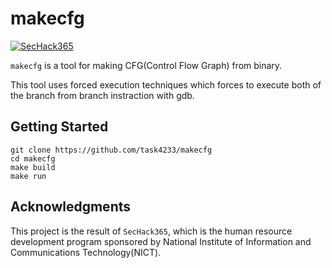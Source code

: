 # makecfg
[![SecHack365](https://img.shields.io/badge/SecHack365-2020-ffd700.svg)](https://sechack365.nict.go.jp/)

`makecfg` is a tool for making CFG(Control Flow Graph) from binary.

This tool uses forced execution techniques which forces to execute both of the branch from branch instraction with gdb.

## Getting Started
```
git clone https://github.com/task4233/makecfg
cd makecfg
make build
make run
```

## Acknowledgments
This project is the result of `SecHack365`, which is the human resource development program sponsored by National Institute of Information and Communications Technology(NICT).
